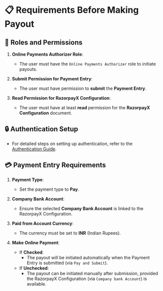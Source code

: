 # 📋 Requirements Before Making Payout

## 🔐 Roles and Permissions

1. **Online Payments Authorizer Role**:  
   - The user must have the `Online Payments Authorizer` role to initiate payouts.  

2. **Submit Permission for Payment Entry**:  
   - The user must have permission to **submit** the **Payment Entry**.  

3. **Read Permission for RazorpayX Configuration**:  
   - The user must have at least **read** permission for the **RazorpayX Configuration** document.  

## 🔒 Authentication Setup

- For detailed steps on setting up authentication, refer to the [Authentication Guide](URL).  

## 💳 Payment Entry Requirements

1. **Payment Type**:  
   - Set the payment type to **Pay**.  

2. **Company Bank Account**:  
   - Ensure the selected **Company Bank Account** is linked to the RazorpayX Configuration.  

3. **Paid from Account Currency**:  
   - The currency must be set to **INR** (Indian Rupees).  

4. **Make Online Payment**:  
   - If **Checked**:  
     - The payout will be initiated automatically when the Payment Entry is submitted (via `Pay and Submit`).  
   - If **Unchecked**:  
     - The payout can be initiated manually after submission, provided the RazorpayX Configuration (via `Company bank Account`) is available.  
